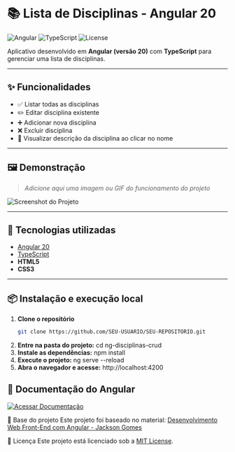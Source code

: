 # 📚 Lista de Disciplinas - Angular 20

![Angular](https://img.shields.io/badge/Angular-20-DD0031?style=for-the-badge&logo=angular&logoColor=white)
![TypeScript](https://img.shields.io/badge/TypeScript-5-3178C6?style=for-the-badge&logo=typescript&logoColor=white)
![License](https://img.shields.io/badge/license-MIT-green?style=for-the-badge)

Aplicativo desenvolvido em **Angular (versão 20)** com **TypeScript** para gerenciar uma lista de disciplinas.  

---

## ✨ Funcionalidades
- ✅ Listar todas as disciplinas
- ✏️ Editar disciplina existente
- ➕ Adicionar nova disciplina
- ❌ Excluir disciplina
- 📄 Visualizar descrição da disciplina ao clicar no nome

---

## 🖼️ Demonstração
> *Adicione aqui uma imagem ou GIF do funcionamento do projeto*

![Screenshot do Projeto](./screenshot.png)

---

## 🚀 Tecnologias utilizadas
- [Angular 20](https://angular.io)
- [TypeScript](https://www.typescriptlang.org/)
- **HTML5**
- **CSS3**

---

## 📦 Instalação e execução local

1. **Clone o repositório**
   ```bash
   git clone https://github.com/SEU-USUARIO/SEU-REPOSITORIO.git
2. **Entre na pasta do projeto:**
        cd ng-disciplinas-crud
3. **Instale as dependências:**
      npm install
4. **Execute o projeto:**
      ng serve --reload
5. **Abra o navegador e acesse:**
      http://localhost:4200

## 📖 Documentação do Angular
[![Acessar Documentação](https://img.shields.io/badge/Angular-Docs-red?style=for-the-badge&logo=angular&logoColor=white)](https://angular.io/docs)

📌 Base do projeto
Este projeto foi baseado no material:
[Desenvolvimento Web Front-End com Angular - Jackson Gomes](https://jacksongomesbr.gitbooks.io/desenvolvimento-web-front-end-com-angular/content/conceitos-iniciais/criando-o-projeto.html)

📜 Licença
Este projeto está licenciado sob a [MIT License]().
